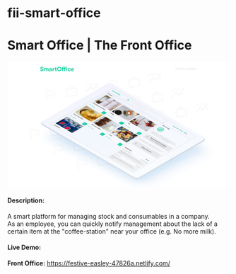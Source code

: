 # fii-smart-office

# Smart Office | The Front Office
![Screenshot of the platform](../Presentation_Employee.png)


#### Description:
A smart platform for managing stock and consumables in a company.   
As an employee, you can quickly notify management about the lack of a certain item at the "coffee-station" near your office (e.g. No more milk).

#### Live Demo:
__Front Office:__ https://festive-easley-47826a.netlify.com/
